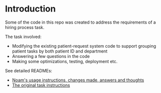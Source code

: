 # Introduction

Some of the code in this repo was created to address the requirements of a hiring process task. <br>

The task involved:
- Modifying the existing patient-request system code to support grouping patient tasks by both patient ID and department
- Answering a few questions in the code
- Making some optimizations, testing, deployment etc.

See detailed READMEs:

- [Noam's usage instructions, changes made, answers and thoughts](README_NOAMS_USAGE_INSTRUCTIONS_CHANGES_ANSWERS_AND_FINAL_THOUGHTS.md)
- [The original task instructions](README_ORIGINAL_TASK_INSTRUCTIONS.md)